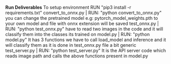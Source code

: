 **Run Deliverables**
    To setup environment RUN "pip3 install -r requirements.txt"
    convert_to_onnx.py | 
        RUN: "python convert_to_onnx.py" you can change the pretrained model e.g: pytorch_model_weights.pth to your own model and file with onnx extension will be saved
    test_onnx.py |
        RUN: "python test_onnx.py" have to read two images in the code and it will classify them into the classes its trained on
    model.py |
        RUN: "python model.py" It has 3 functions we have to call load_model and inference and it will classify them as it is done in test_onnx.py file a bit generic
    test_server.py | 
        RUN: "python test_server.py" It is the API server code which reads image path and calls the above functions present in model.py 